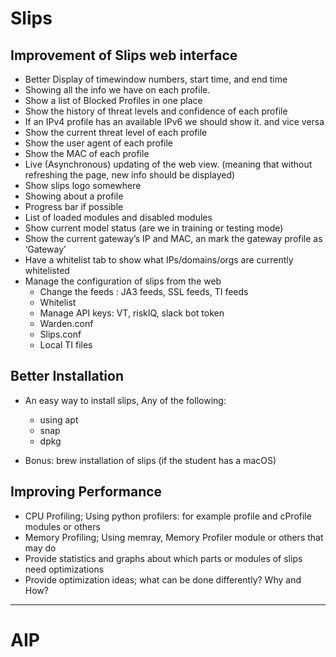 # Slips

## Improvement of Slips web interface
- Better Display of timewindow numbers,  start time, and end time
- Showing all the info we have on each profile.
- Show a list of Blocked Profiles in one place
- Show the history of threat levels and confidence of each profile
- If an IPv4 profile has an available IPv6 we should show it. and vice versa
- Show the current threat level of each profile 
- Show the user agent of each profile 
- Show the MAC of each profile
- Live (Asynchronous) updating of the web view. (meaning that without refreshing the page, new info should be displayed)
- Show slips logo somewhere
- Showing about a profile
- Progress bar if possible
- List of loaded modules and disabled modules
- Show current model status (are we in training or testing mode)
- Show the current gateway’s IP and MAC, an mark the gateway profile as ‘Gateway’
- Have a whitelist tab to show what IPs/domains/orgs are currently whitelisted
- Manage the configuration of slips from the web
	- Change the feeds : JA3 feeds, SSL feeds, TI feeds
	- Whitelist
	- Manage API keys: VT, riskIQ, slack bot token
	- Warden.conf
	- Slips.conf
	- Local TI files

## Better Installation

- An easy way to install slips, Any of the following:
  - using apt
  - snap
  - dpkg
  
- Bonus: brew installation of slips (if the student has a macOS)  

## Improving Performance

- CPU Profiling; Using python profilers: for example profile and cProfile modules or others
- Memory Profiling; Using memray, Memory Profiler module or others that may do
- Provide statistics and graphs about which parts or modules of slips need optimizations
- Provide optimization ideas; what can be done differently? Why and How?


--- 

# AIP
